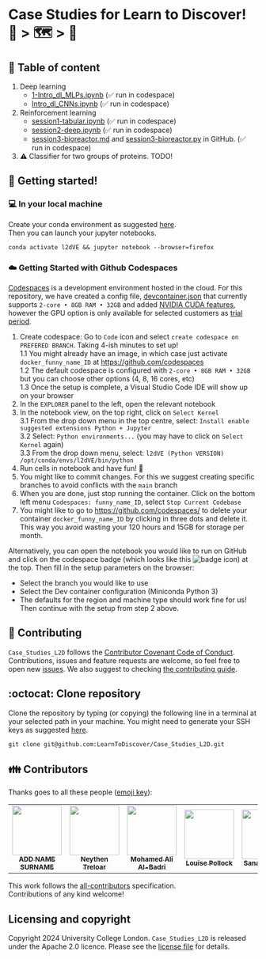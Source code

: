 # Case Studies for Learn to Discover! :brain: > :world_map: > :robot: 

## :bookmark_tabs: Table of content
1. Deep learning
	* [1-Intro_dl_MLPs.ipynb](deep_learning_mab/Improved_notebooks/1-Intro_dl_MLPs.ipynb) (✅  run in codespace)
	* [Intro_dl_CNNs.ipynb](deep_learning_mab/MAB_New_Edits/Intro_dl_CNNs.ipynb) (✅ run in codespace)
2. Reinforcement learning
	* [session1-tabular.ipynb](reinforcement_learning_Neythen/updated-notebooks/session1-tabular.ipynb) (✅  run in codespace)
	* [session2-deep.ipynb](reinforcement_learning_Neythen/updated-notebooks/session2-deep.ipynb) (✅  run in codespace)
	* [session3-bioreactor.md](reinforcement_learning_Neythen/updated-notebooks/session3-bioreactor.md) and [session3-bioreactor.py](reinforcement_learning_Neythen/updated-notebooks/session3-bioreactor.py) in GitHub. (✅ run in codespace)
3. :warning: Classifier for two groups of proteins. TODO!

## :star2: Getting started!

### :computer: In your local machine 
Create your conda environment as suggested [here](dependencies/README.md).   
Then you can launch your jupyter notebooks.
``` 
conda activate l2dVE && jupyter notebook --browser=firefox
```

### :cloud: Getting Started with Github Codespaces
[Codespaces](https://docs.github.com/en/codespaces/overview) is a development environment hosted in the cloud. 
For this repository, we have created a config file, [devcontainer.json](.devcontainer/devcontainer.json) that currently supports `2-core • 8GB RAM • 32GB` and added [NVIDIA CUDA features](https://github.com/devcontainers/features/pkgs/container/features%2Fnvidia-cuda), however the GPU option is only available for selected customers as [trial period](https://docs.github.com/en/enterprise-cloud@latest/codespaces/developing-in-a-codespace/getting-started-with-github-codespaces-for-machine-learning).

1. Create codespace: Go to `Code` icon and select `create codespace on PREFERED BRANCH`. Taking 4-ish minutes to set up!  
	1.1 You might already have an image, in which case just activate `docker_funny_name_ID` at https://github.com/codespaces    
	1.2 The default codespace is configured with `2-core • 8GB RAM • 32GB` but you can choose other options (4, 8, 16 cores, etc)  
	1.3 Once the setup is complete, a Visual Studio Code IDE will show up on your browser     
2. In the `EXPLORER` panel to the left, open the relevant notebook     
3. In the notebook view, on the top right, click on `Select Kernel`  
	3.1 From the drop down menu in the top centre, select: `Install enable suggested extensions Python + Jupyter`    
	3.2 Select: `Python environments...` (you may have to click on `Select Kernel` again)    
	3.3 From the drop down menu, select: `l2dVE (Python VERSION) /opt/conda/envs/l2dVE/bin/python`    
4. Run cells in notebook and have fun! 🚀  
5. You might like to commit changes. For this we suggest creating specific branches to avoid conflicts with the `main` branch   
6. When you are done, just stop running the container. Click on the bottom left menu `Codespaces: funny_name_ID`, select `Stop Current Codebase`  
7. You might like to go to https://github.com/codespaces/ to delete your container `docker_funny_name_ID` by clicking in three dots and delete it. This way you avoid wasting your 120 hours and 15GB for storage per month.

Alternatively, you can open the notebook you would like to run on GitHub and click on the codespace badge (which looks like this ![badge icon](https://github.com/codespaces/badge.svg)) at the top. Then fill in the setup parameters on the browser:
- Select the branch you would like to use 
- Select the Dev container configuration (Miniconda Python 3)
- The defaults for the region and machine type should work fine for us!
Then continue with the setup from step 2 above.

## 🤝 Contributing
`Case_Studies_L2D` follows the [Contributor Covenant Code of Conduct](CODE_OF_CONDUCT.md).
Contributions, issues and feature requests are welcome, so feel free to open new [issues](https://github.com/LearnToDiscover/Case_Studies_L2D/issues/new/choose).
We also suggest to checking [the contributing guide](CONTRIBUTING.md).

## :octocat: Clone repository
Clone the repository by typing (or copying) the following line in a terminal at your selected path in your machine.
You might need to generate your SSH keys as suggested [here](https://docs.github.com/en/github/authenticating-to-github/generating-a-new-ssh-key-and-adding-it-to-the-ssh-agent). 
```
git clone git@github.com:LearnToDiscover/Case_Studies_L2D.git
```

## :family: Contributors
Thanks goes to all these people ([emoji key](https://allcontributors.org/docs/en/emoji-key)):  
<!-- ALL-CONTRIBUTORS-LIST:START - Do not remove or modify this section -->
<!-- prettier-ignore-start -->
<!-- markdownlint-disable -->
<table>
  <tr>
	<!-- CONTRIBUTOR -->
	<td align="center">
		<!-- ADD GITHUB USERNAME AND HASH FOR GITHUB PHOTO -->
		<a href="https://github.com/???"><img src="https://avatars1.githubusercontent.com/u/23114020?v=4?s=100" width="100px;" alt=""/>
		<br />
			<sub> <b>ADD NAME SURNAME</b> </sub>        
		</a>
		<br />
			<!-- ADD GITHUB REPOSITORY AND PROJECT, TITLE AND EMOJIS -->
			<a href="https://github.com/$PROJECTNAME/$REPOSITORY_NAME/commits?author=" title="Research">  </a>
	</td>
	<!-- CONTRIBUTOR -->
	<td align="center">
		<!-- ADD GITHUB USERNAME AND HASH FOR GITHUB PHOTO -->
		<a href="https://github.com/zcqsntr"><img src="https://avatars1.githubusercontent.com/u/33317183?v=4?s=100" width="100px;" alt=""/>
		<br />
			<sub> <b>Neythen Treloar</b> </sub>        
		</a>
		<br />
			<!-- ADD GITHUB REPOSITORY AND PROJECT, TITLE AND EMOJIS -->
			<a href="https://github.com/LearnToDiscover/Case_Studies_L2D/commits?author=zcqsntr" title="Code"> </a> 
			<a href="ttps://github.com/LearnToDiscover/Case_Studies_L2D/commits?author=zcqsntr" title="Research and Documentation"> </a>
	</td>
	<!-- CONTRIBUTOR -->
	<td align="center">
		<!-- ADD GITHUB USERNAME AND HASH FOR GITHUB PHOTO -->
		<a href="https://github.com/maalbadri"><img src="https://avatars1.githubusercontent.com/u/43252757?v=4?s=100" width="100px;" alt=""/>
		<br />
			<sub> <b>Mohamed Ali Al-Badri</b> </sub>        
		</a>
		<br />
			<!-- ADD GITHUB REPOSITORY AND PROJECT, TITLE AND EMOJIS -->
			<a href="https://github.com/LearnToDiscover/Case_Studies_L2D/commits?author=maalbadri" title="Code"> </a> 
			<a href="ttps://github.com/LearnToDiscover/Case_Studies_L2D/commits?author=maalbadri" title="Research and Documentation"> </a>
	</td>
        <!-- CONTRIBUTOR -->
	<td align="center">
		<!-- ADD GITHUB USERNAME AND HASH FOR GITHUB PHOTO -->
		<a href="https://github.com/Lgpoll"><img src="https://avatars1.githubusercontent.com/u/122795890?v=4?s=100" width="100px;" alt=""/>
		<br />
			<sub> <b>Louise Pollock</b> </sub>        
		</a>
		<br />
			<!-- ADD GITHUB REPOSITORY AND PROJECT, TITLE AND EMOJIS -->
			<a href="https://github.com/LearnToDiscover/Case_Studies_L2D/commits?author=Lgpoll" title="Code"> </a> 
			<a href="ttps://github.com/LearnToDiscover/Case_Studies_L2D/commits?author=Lgpoll" title="Research and Documentation"> </a>
	</td>
	<!-- CONTRIBUTOR -->
	<td align="center">
		<a href="https://github.com/sanazjb"><img src="https://avatars1.githubusercontent.com/u/31011905?v=4?s=100" width="100px;" alt=""/>
			<br />
			<sub><b>Sanaz Jabbari</b></sub>          
			<br />
		</a>
			<a href="https://github.com/LearnToDiscover/Case_Studies_L2D/commits?author=sanazjb" title="Code"> </a> 
			<a href="ttps://github.com/LearnToDiscover/Case_Studies_L2D/commits?author=sanazjb" title="Research and Documentation"> </a>
	</td>
        <!-- CONTRIBUTOR -->
	<td align="center">
		<a href="https://github.com/edlowther"><img src="https://avatars1.githubusercontent.com/u/7374954?v=4?s=100" width="100px;" alt=""/>
		<br />
			<sub> <b>Ed Lowther</b> </sub>        
		</a>
		<br />
			<a href="https://github.com/LearnToDiscover/Case_Studies_L2D/commits?author=edlowther" title="Code"> </a> 
			<a href="https://github.com/LearnToDiscover/Case_Studies_L2D/commits?author=edlowther" title="Research and Documentation"> </a>
	</td>
	<!-- CONTRIBUTOR -->
	<td align="center">
		<a href="https://github.com/sfmig"><img src="https://avatars1.githubusercontent.com/u/33267254?v=4?s=100" width="100px;" alt=""/>
		<br />
			<sub> <b>Sofia Miñano</b> </sub>        
		</a>
		<br />
			<a href="https://github.com/LearnToDiscover/Case_Studies_L2D/commits?author=sfmig" title="Code"> </a> 
			<a href="https://github.com/LearnToDiscover/Case_Studies_L2D/commits?author=sfmig" title="Research and Documentation"> </a>
	</td>
	<!-- CONTRIBUTOR -->
	<td align="center">
		<a href="https://github.com/mxochicale"><img src="https://avatars1.githubusercontent.com/u/11370681?v=4?s=100" width="100px;" alt=""/>
			<br />
			<sub><b>Miguel Xochicale</b></sub>          
			<br />
		</a>
			<a href="https://github.com/LearnToDiscover/Case_Studies_L2D/commits?author=mxochicale" title="Code"> </a> 
			<a href="ttps://github.com/LearnToDiscover/Case_Studies_L2D/commits?author=mxochicale" title="Research and Documentation"> </a>
	</td>
	<!-- CONTRIBUTOR -->
	<td align="center">
		<a href="https://github.com/dpshelio"><img src="https://avatars1.githubusercontent.com/u/963242?v=4?s=100" width="100px;" alt=""/>
			<br />
			<sub><b>David Pérez-Suárez</b></sub>          
			<br />
		</a>
			<a href="https://github.com/LearnToDiscover/Case_Studies_L2D/commits?author=dpshelio" title="Code"> </a> 
			<a href="ttps://github.com/LearnToDiscover/Case_Studies_L2D/commits?author=dpshelio" title="Research and Documentation">  </a>
	</td>
	<!-- CONTRIBUTOR -->
	<td align="center">
		<!-- ADD GITHUB USERNAME AND HASH FOR GITHUB PHOTO -->
		<a href="https://github.com/DrAdamLee"><img src="https://avatars1.githubusercontent.com/u/93711955?v=4?s=100" width="100px;" alt=""/>
		<br />
			<sub> <b>Adam Lee</b> </sub>        
		</a>
		<br />
			<!-- ADD GITHUB REPOSITORY AND PROJECT, TITLE AND EMOJIS -->
			<a href="https://github.com/LearnToDiscover/Case_Studies_L2D/commits?author=DrAdamLee" title="Research">  </a>
	</td>
	<!-- CONTRIBUTOR -->
	<td align="center">
		<!-- ADD GITHUB USERNAME AND HASH FOR GITHUB PHOTO -->
		<a href="https://github.com/sabaferdous12"><img src="https://avatars1.githubusercontent.com/u/7863996?v=4?s=100" width="100px;" alt=""/>
		<br />
			<sub> <b>Saba Ferdous</b> </sub>        
		</a>
		<br />
			<!-- ADD GITHUB REPOSITORY AND PROJECT, TITLE AND EMOJIS -->
			<a href="https://github.com/LearnToDiscover/Case_Studies_L2D/commits?author=" title="Research">  </a>
	</td>
  </tr>
</table>
<!-- markdownlint-restore -->
<!-- prettier-ignore-end -->

<!-- ALL-CONTRIBUTORS-LIST:END -->

This work follows the [all-contributors](https://github.com/all-contributors/all-contributors) specification.  
Contributions of any kind welcome!

## Licensing and copyright
Copyright 2024 University College London.
`Case_Studies_L2D` is released under the Apache 2.0 licence.
Please see the [license file](LICENSE.md) for details.
